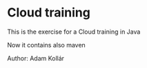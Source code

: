 # Cloud training
This is the exercise for a Cloud training in Java

Now it contains also maven

Author: Adam Kollár